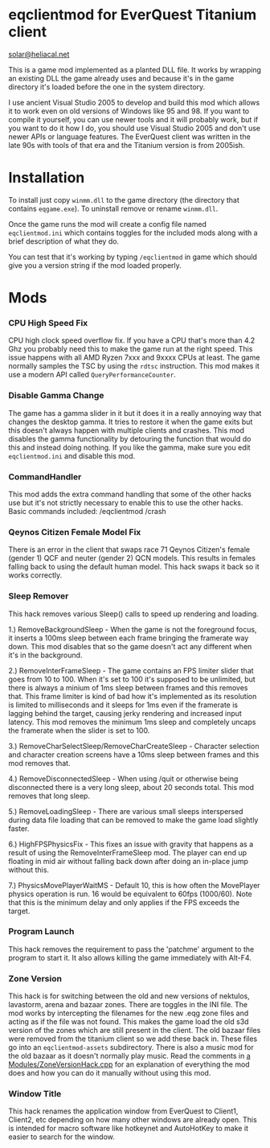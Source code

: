 # eqclientmod for EverQuest Titanium client
solar@heliacal.net

This is a game mod implemented as a planted DLL file.  It works by wrapping an existing DLL the game already uses and because it's in the game directory it's loaded before the one in the system directory.

I use ancient Visual Studio 2005 to develop and build this mod which allows it to work even on old versions of Windows like 95 and 98.  If you want to compile it yourself, you can use newer tools and it will probably work,
but if you want to do it how I do, you should use Visual Studio 2005 and don't use newer APIs or language features.  The EverQuest client was written in the late 90s with tools of that era and the Titanium version is from 2005ish.

# Installation
To install just copy `winmm.dll` to the game directory (the directory that contains `eqgame.exe`).
To uninstall remove or rename `winmm.dll`.

Once the game runs the mod will create a config file named `eqclientmod.ini` which contains toggles for the included mods along with a brief description of what they do.

You can test that it's working by typing `/eqclientmod` in game which should give you a version string if the mod loaded properly.

# Mods

### CPU High Speed Fix
CPU high clock speed overflow fix.  If you have a CPU that's more than 4.2 Ghz you probably need this to make the game run at the right speed.
This issue happens with all AMD Ryzen 7xxx and 9xxxx CPUs at least.  The game normally samples the TSC by using the `rdtsc` instruction.  This mod makes it use a modern API called `QueryPerformanceCounter`.

### Disable Gamma Change
The game has a gamma slider in it but it does it in a really annoying way that changes the desktop gamma.  It tries to restore it when the game exits but this doesn't always happen with multiple clients and crashes.
This mod disables the gamma functionality by detouring the function that would do this and instead doing nothing.  If you like the gamma, make sure you edit `eqclientmod.ini` and disable this mod.

### CommandHandler
This mod adds the extra command handling that some of the other hacks use but it's not strictly necessary to enable this to use the other hacks.  Basic commands included: /eqclientmod /crash

### Qeynos Citizen Female Model Fix
There is an error in the client that swaps race 71 Qeynos Citizen's female (gender 1) QCF and neuter (gender 2) QCN models.  This results in females falling back to using the default human model.
This hack swaps it back so it works correctly.

### Sleep Remover
This hack removes various Sleep() calls to speed up rendering and loading.

1.) RemoveBackgroundSleep - When the game is not the foreground focus, it inserts a 100ms sleep between each frame bringing the framerate way down.  This mod disables that so the game doesn't act any different when it's in the background.

2.) RemoveInterFrameSleep - The game contains an FPS limiter slider that goes from 10 to 100.  When it's set to 100 it's supposed to be unlimited, but there is always a minium of 1ms sleep between frames and this removes that.
This frame limiter is kind of bad how it's implemented as its resolution is limited to milliseconds and it sleeps for 1ms even if the framerate is lagging behind the target, causing jerky rendering and increased input latency.
This mod removes the minimum 1ms sleep and completely uncaps the framerate when the slider is set to 100.

3.) RemoveCharSelectSleep/RemoveCharCreateSleep - Character selection and character creation screens have a 10ms sleep between frames and this mod removes that.

4.) RemoveDisconnectedSleep - When using /quit or otherwise being disconnected there is a very long sleep, about 20 seconds total.  This mod removes that long sleep.

5.) RemoveLoadingSleep - There are various small sleeps interspersed during data file loading that can be removed to make the game load slightly faster.

6.) HighFPSPhysicsFix - This fixes an issue with gravity that happens as a result of using the RemoveInterFrameSleep mod.  The player can end up floating in mid air without falling back down after doing an in-place jump without this.

7.) PhysicsMovePlayerWaitMS - Default 10, this is how often the MovePlayer physics operation is run.  16 would be equivalent to 60fps (1000/60).  Note that this is the minimum delay and only applies if the FPS exceeds the target.

### Program Launch
This hack removes the requirement to pass the 'patchme' argument to the program to start it.  It also allows killing the game immediately with Alt-F4.

### Zone Version
This hack is for switching between the old and new versions of nektulos, lavastorm, arena and bazaar zones.  There are toggles in the INI file.  The mod works by intercepting the filenames for the new .eqg zone files and acting as if the file was not found.
This makes the game load the old s3d version of the zones which are still present in the client.  The old bazaar files were removed from the titanium client so we add these back in.  These files go into an `eqclientmod-assets` subdirectory.
There is also a music mod for the old bazaar as it doesn't normally play music.  Read the comments in [a Modules/ZoneVersionHack.cpp](Modules/ZoneVersionHack.cpp) for an explanation of everything the mod does and how you can do it manually without using this mod.

### Window Title
This hack renames the application window from EverQuest to Client1, Client2, etc depending on how many other windows are already open.  This is intended for macro software like hotkeynet and AutoHotKey to make it easier to search for the window.
